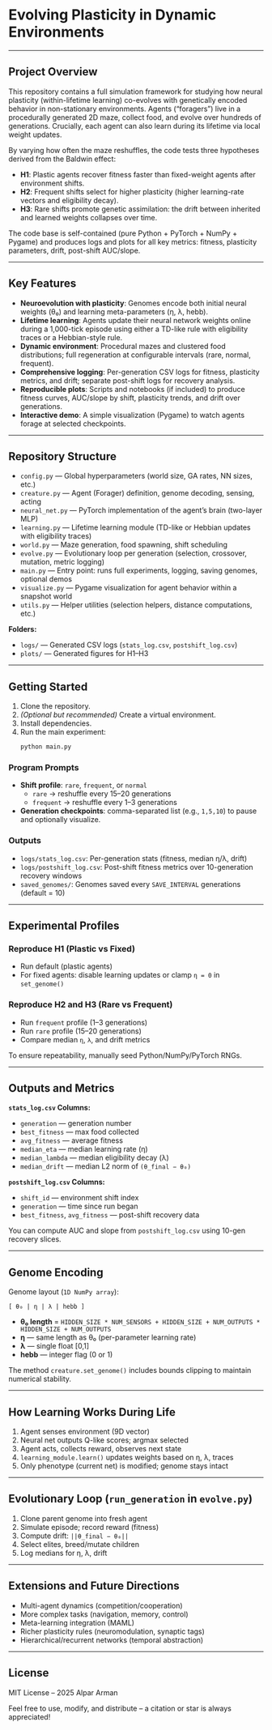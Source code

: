 # Evolving Plasticity in Dynamic Environments

---

## Project Overview

This repository contains a full simulation framework for studying how neural plasticity (within-lifetime learning) co-evolves with genetically encoded behavior in non-stationary environments. Agents (“foragers”) live in a procedurally generated 2D maze, collect food, and evolve over hundreds of generations. Crucially, each agent can also learn during its lifetime via local weight updates.

By varying how often the maze reshuffles, the code tests three hypotheses derived from the Baldwin effect:

- **H1**: Plastic agents recover fitness faster than fixed-weight agents after environment shifts.
- **H2**: Frequent shifts select for higher plasticity (higher learning-rate vectors and eligibility decay).
- **H3**: Rare shifts promote genetic assimilation: the drift between inherited and learned weights collapses over time.

The code base is self-contained (pure Python + PyTorch + NumPy + Pygame) and produces logs and plots for all key metrics: fitness, plasticity parameters, drift, post-shift AUC/slope.

---

## Key Features

- **Neuroevolution with plasticity**: Genomes encode both initial neural weights (θ₀) and learning meta-parameters (η, λ, hebb).
- **Lifetime learning**: Agents update their neural network weights online during a 1,000-tick episode using either a TD-like rule with eligibility traces or a Hebbian-style rule.
- **Dynamic environment**: Procedural mazes and clustered food distributions; full regeneration at configurable intervals (rare, normal, frequent).
- **Comprehensive logging**: Per-generation CSV logs for fitness, plasticity metrics, and drift; separate post-shift logs for recovery analysis.
- **Reproducible plots**: Scripts and notebooks (if included) to produce fitness curves, AUC/slope by shift, plasticity trends, and drift over generations.
- **Interactive demo**: A simple visualization (Pygame) to watch agents forage at selected checkpoints.

---

## Repository Structure

- `config.py` — Global hyperparameters (world size, GA rates, NN sizes, etc.)
- `creature.py` — Agent (Forager) definition, genome decoding, sensing, acting
- `neural_net.py` — PyTorch implementation of the agent’s brain (two-layer MLP)
- `learning.py` — Lifetime learning module (TD-like or Hebbian updates with eligibility traces)
- `world.py` — Maze generation, food spawning, shift scheduling
- `evolve.py` — Evolutionary loop per generation (selection, crossover, mutation, metric logging)
- `main.py` — Entry point: runs full experiments, logging, saving genomes, optional demos
- `visualize.py` — Pygame visualization for agent behavior within a snapshot world
- `utils.py` — Helper utilities (selection helpers, distance computations, etc.)

**Folders:**
- `logs/` — Generated CSV logs (`stats_log.csv`, `postshift_log.csv`)
- `plots/` — Generated figures for H1–H3 

---


## Getting Started

1. Clone the repository.
2. *(Optional but recommended)* Create a virtual environment.
3. Install dependencies.
4. Run the main experiment:
   ```bash
   python main.py
   ```

### Program Prompts

- **Shift profile**: `rare`, `frequent`, or `normal`
  - `rare` → reshuffle every 15–20 generations  
  - `frequent` → reshuffle every 1–3 generations  
- **Generation checkpoints**: comma-separated list (e.g., `1,5,10`) to pause and optionally visualize.

### Outputs

- `logs/stats_log.csv`: Per-generation stats (fitness, median η/λ, drift)
- `logs/postshift_log.csv`: Post-shift fitness metrics over 10-generation recovery windows
- `saved_genomes/`: Genomes saved every `SAVE_INTERVAL` generations (default = 10)

---

## Experimental Profiles

### Reproduce H1 (Plastic vs Fixed)

- Run default (plastic agents)
- For fixed agents: disable learning updates or clamp `η = 0` in `set_genome()`

### Reproduce H2 and H3 (Rare vs Frequent)

- Run `frequent` profile (1–3 generations)
- Run `rare` profile (15–20 generations)
- Compare median `η`, `λ`, and drift metrics

To ensure repeatability, manually seed Python/NumPy/PyTorch RNGs.

---

## Outputs and Metrics

**`stats_log.csv` Columns:**
- `generation` — generation number
- `best_fitness` — max food collected
- `avg_fitness` — average fitness
- `median_eta` — median learning rate (η)
- `median_lambda` — median eligibility decay (λ)
- `median_drift` — median L2 norm of `(θ_final − θ₀)`

**`postshift_log.csv` Columns:**
- `shift_id` — environment shift index
- `generation` — time since run began
- `best_fitness`, `avg_fitness` — post-shift recovery data

You can compute AUC and slope from `postshift_log.csv` using 10-gen recovery slices.

---

## Genome Encoding

Genome layout (`1D NumPy array`):

```
[ θ₀ | η | λ | hebb ]
```

- **θ₀ length** = `HIDDEN_SIZE * NUM_SENSORS + HIDDEN_SIZE + NUM_OUTPUTS * HIDDEN_SIZE + NUM_OUTPUTS`
- **η** — same length as θ₀ (per-parameter learning rate)
- **λ** — single float [0,1]
- **hebb** — integer flag (0 or 1)

The method `creature.set_genome()` includes bounds clipping to maintain numerical stability.

---


## How Learning Works During Life

1. Agent senses environment (9D vector)
2. Neural net outputs Q-like scores; argmax selected
3. Agent acts, collects reward, observes next state
4. `learning_module.learn()` updates weights based on η, λ, traces
5. Only phenotype (current net) is modified; genome stays intact

---

## Evolutionary Loop (`run_generation` in `evolve.py`)

1. Clone parent genome into fresh agent
2. Simulate episode; record reward (fitness)
3. Compute drift: `||θ_final − θ₀||`
4. Select elites, breed/mutate children
5. Log medians for η, λ, drift

---


## Extensions and Future Directions

- Multi-agent dynamics (competition/cooperation)
- More complex tasks (navigation, memory, control)
- Meta-learning integration (MAML)
- Richer plasticity rules (neuromodulation, synaptic tags)
- Hierarchical/recurrent networks (temporal abstraction)

---


## License

MIT License – 2025 Alpar Arman

Feel free to use, modify, and distribute – a citation or star is always appreciated!
